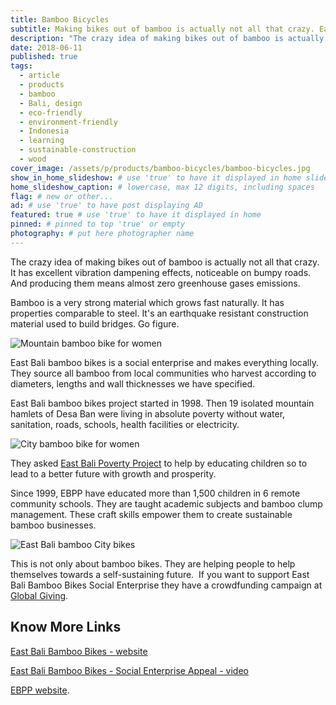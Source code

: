 ```yaml
---
title: Bamboo Bicycles
subtitle: Making bikes out of bamboo is actually not all that crazy. East Bali bamboo bikes manufacture them locally.
description: "The crazy idea of making bikes out of bamboo is actually not all that crazy. It has excellent vibration dampening effects, noticeable on bumpy roads."
date: 2018-06-11
published: true
tags:
  - article
  - products
  - bamboo
  - Bali, design
  - eco-friendly
  - environment-friendly
  - Indonesia
  - learning
  - sustainable-construction
  - wood
cover_image: /assets/p/products/bamboo-bicycles/bamboo-bicycles.jpg
show_in_home_slideshow: # use 'true' to have it displayed in home slideshow
home_slideshow_caption: # lowercase, max 12 digits, including spaces
flag: # new or other...
ad: # use 'true' to have post displaying AD
featured: true # use 'true' to have it displayed in home
pinned: # pinned to top 'true' or empty
photography: # put here photographer name
---
```


The crazy idea of making bikes out of bamboo is actually not all that crazy. It has excellent vibration dampening effects, noticeable on bumpy roads. And producing them means almost zero greenhouse gases emissions.

Bamboo is a very strong material which grows fast naturally. It has properties comparable to steel. It's an earthquake resistant construction material used to build bridges. Go figure.


![Mountain bamboo bike for women](/assets/p/products/bamboo-bicycles/bamboo-bicycles-02.jpg)

East Bali bamboo bikes is a social enterprise and makes everything locally. They source all bamboo from local communities who harvest according to diameters, lengths and wall thicknesses we have specified.

East Bali bamboo bikes project started in 1998.  Then 19 isolated mountain hamlets of Desa Ban were living in absolute poverty without water, sanitation, roads, schools, health facilities or electricity.

![City bamboo bike for women](/assets/p/products/bamboo-bicycles/bamboo-bicycles-03.jpg)

They asked [East Bali Poverty Project](https://www.eastbalipovertyproject.org/) to help by educating  children so to lead to a better future with growth and prosperity.

Since 1999, EBPP have educated more than 1,500 children in 6 remote community schools. They are taught academic subjects and bamboo clump management. These craft skills empower them to create sustainable bamboo businesses.

![East Bali bamboo City bikes](/assets/p/products/bamboo-bicycles/bamboo-bicycles-04.jpg)

This is not only about bamboo bikes. They are helping people to help themselves towards a self-sustaining future.
​
If you want to support East Bali Bamboo Bikes Social Enterprise they have a crowdfunding campaign at [Global Giving](https://www.globalgiving.org/projects/bamboo-business-for-3000-east-bali-families/).


## Know More Links

[East Bali Bamboo Bikes - website](https://www.eastbalibamboobikes.com/)

[East Bali Bamboo Bikes - Social Enterprise Appeal - video](https://youtu.be/CbVUxduGZ3c)

[EBPP website](https://www.eastbalipovertyproject.org/).
